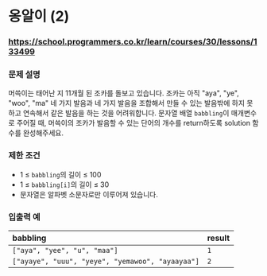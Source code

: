 # 옹알이 (2)

### https://school.programmers.co.kr/learn/courses/30/lessons/133499

### 문제 설명

머쓱이는 태어난 지 11개월 된 조카를 돌보고 있습니다. 조카는 아직 "aya", "ye", "woo", "ma" 네 가지 발음과 네 가지 발음을 조합해서 만들 수 있는 발음밖에 하지 못하고 연속해서 같은 발음을 하는 것을 어려워합니다. 문자열 배열 `babbling`이 매개변수로 주어질 때, 머쓱이의 조카가 발음할 수 있는 단어의 개수를 return하도록 solution 함수를 완성해주세요.

### 제한 조건

-   1 ≤ `babbling`의 길이 ≤ 100
-   1 ≤ `babbling[i]`의 길이 ≤ 30
-   문자열은 알파벳 소문자로만 이루어져 있습니다.

### 입출력 예

| babbling                                         | result |
| :----------------------------------------------- | :----- |
| `["aya", "yee", "u", "maa"]`                     | `1`    |
| `["ayaye", "uuu", "yeye", "yemawoo", "ayaayaa"]` | `2`    |
